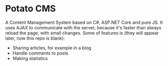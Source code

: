 # Potato CMS

A Content Management System based on C#, ASP.NET Core and pure JS.
It uses AJAX to communicate with the server, because it's faster
than always reload the page, with small changes.
Some of features is (they will appear later, now this repo is blank):
 - Sharing articles, for example in a blog
 - Handle comments to posts
 - Making statistics
